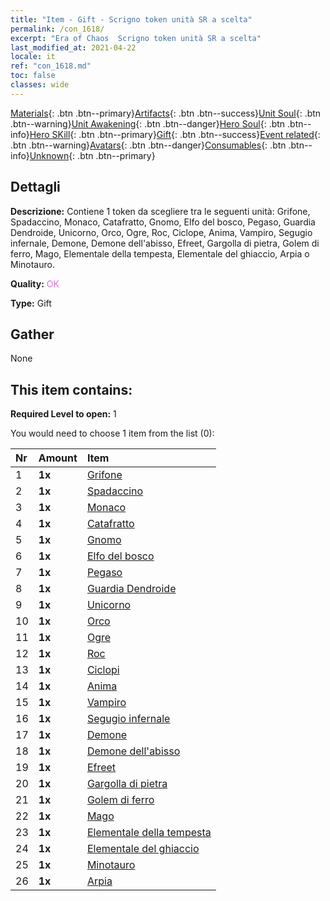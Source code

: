 ```yaml
---
title: "Item - Gift - Scrigno token unità SR a scelta"
permalink: /con_1618/
excerpt: "Era of Chaos  Scrigno token unità SR a scelta"
last_modified_at: 2021-04-22
locale: it
ref: "con_1618.md"
toc: false
classes: wide
---
```

 [Materials](/ItemsIT/){: .btn .btn--primary}[Artifacts](/ItemsIT/Artifacts/){: .btn .btn--success}[Unit Soul](/ItemsIT/UnitSoul/){: .btn .btn--warning}[Unit Awakening](/ItemsIT/UnitAwakening/){: .btn .btn--danger}[Hero Soul](/ItemsIT/HeroSoul/){: .btn .btn--info}[Hero SKill](/ItemsIT/HeroSkill/){: .btn .btn--primary}[Gift](/ItemsIT/Gift/){: .btn .btn--success}[Event related](/ItemsIT/Events/){: .btn .btn--warning}[Avatars](/ItemsIT/Avatars/){: .btn .btn--danger}[Consumables](/ItemsIT/Consumables/){: .btn .btn--info}[Unknown](/ItemsIT/Unknown/){: .btn .btn--primary}

## Dettagli
 **Descrizione:** Contiene 1 token da scegliere tra le seguenti unità: Grifone, Spadaccino, Monaco, Catafratto, Gnomo, Elfo del bosco, Pegaso, Guardia Dendroide, Unicorno, Orco, Ogre, Roc, Ciclope, Anima, Vampiro, Segugio infernale, Demone, Demone dell'abisso, Efreet, Gargolla di pietra, Golem di ferro, Mago, Elementale della tempesta, Elementale del ghiaccio, Arpia o Minotauro.

 **Quality:** <span style="color: #DA70D6">OK</span>

 **Type:** Gift

## Gather

  None

## This item contains:

 **Required Level to open:** 1

 You would need to choose 1 item from the list (0):

  | Nr | Amount |     Item    |
  |:---|:-------|:------------|
  | 1 |  **1x** | [Grifone](/ItemsIT/unt_192/) |  | 
  | 2 |  **1x** | [Spadaccino](/ItemsIT/unt_193/) |  | 
  | 3 |  **1x** | [Monaco](/ItemsIT/unt_194/) |  | 
  | 4 |  **1x** | [Catafratto](/ItemsIT/unt_195/) |  | 
  | 5 |  **1x** | [Gnomo](/ItemsIT/unt_200/) |  | 
  | 6 |  **1x** | [Elfo del bosco](/ItemsIT/unt_201/) |  | 
  | 7 |  **1x** | [Pegaso](/ItemsIT/unt_202/) |  | 
  | 8 |  **1x** | [Guardia Dendroide](/ItemsIT/unt_203/) |  | 
  | 9 |  **1x** | [Unicorno](/ItemsIT/unt_204/) |  | 
  | 10 |  **1x** | [Orco](/ItemsIT/unt_219/) |  | 
  | 11 |  **1x** | [Ogre](/ItemsIT/unt_220/) |  | 
  | 12 |  **1x** | [Roc](/ItemsIT/unt_221/) |  | 
  | 13 |  **1x** | [Ciclopi](/ItemsIT/unt_222/) |  | 
  | 14 |  **1x** | [Anima](/ItemsIT/unt_210/) |  | 
  | 15 |  **1x** | [Vampiro](/ItemsIT/unt_211/) |  | 
  | 16 |  **1x** | [Segugio infernale](/ItemsIT/unt_228/) |  | 
  | 17 |  **1x** | [Demone](/ItemsIT/unt_229/) |  | 
  | 18 |  **1x** | [Demone dell'abisso](/ItemsIT/unt_230/) |  | 
  | 19 |  **1x** | [Efreet](/ItemsIT/unt_231/) |  | 
  | 20 |  **1x** | [Gargolla di pietra](/ItemsIT/unt_236/) |  | 
  | 21 |  **1x** | [Golem di ferro](/ItemsIT/unt_237/) |  | 
  | 22 |  **1x** | [Mago](/ItemsIT/unt_238/) |  | 
  | 23 |  **1x** | [Elementale della tempesta](/ItemsIT/unt_263/) |  | 
  | 24 |  **1x** | [Elementale del ghiaccio](/ItemsIT/unt_264/) |  | 
  | 25 |  **1x** | [Minotauro](/ItemsIT/unt_248/) |  | 
  | 26 |  **1x** | [Arpia](/ItemsIT/unt_245/) |  | 
